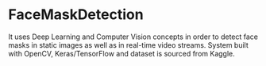 # FaceMaskDetection
It uses Deep Learning and Computer Vision concepts in order to detect face masks in static images as well as in real-time video streams.
System built with OpenCV, Keras/TensorFlow and dataset is sourced from Kaggle.
